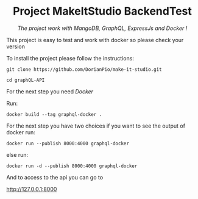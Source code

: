 <h1 align="center">Project MakeItStudio BackendTest</h1>
<p align="center"><i>The project work with MangoDB, GraphQL, ExpressJs and Docker !</i></p>


This project is easy to test and work with docker so please check your version

To install the project please follow the instructions:

```git clone https://github.com/DorianPio/make-it-studio.git```

```cd graphQL-API```

For the next step you need <i>Docker</i>

Run:

```docker build --tag graphql-docker .```

For the next step you have two choices if you want to see the output of docker run:

```docker run --publish 8000:4000 graphql-docker```

else run:

```docker run -d --publish 8000:4000 graphql-docker```

And to access to the api you can go to

http://127.0.0.1:8000

